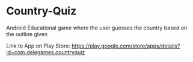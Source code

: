 # Country-Quiz
Android Educational game where the user guesses the country based on the outline given

Link to App on Play Store:
https://play.google.com/store/apps/details?id=com.delegames.countryquiz

